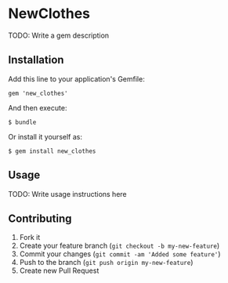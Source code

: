 # NewClothes

TODO: Write a gem description

## Installation

Add this line to your application's Gemfile:

    gem 'new_clothes'

And then execute:

    $ bundle

Or install it yourself as:

    $ gem install new_clothes

## Usage

TODO: Write usage instructions here

## Contributing

1. Fork it
2. Create your feature branch (`git checkout -b my-new-feature`)
3. Commit your changes (`git commit -am 'Added some feature'`)
4. Push to the branch (`git push origin my-new-feature`)
5. Create new Pull Request
